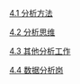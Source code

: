 [4.1 分析⽅法](./4.1%20分析⽅法)

[4.2 分析思维](./4.2%20分析思维)

[4.3 其他分析⼯作](./4.3%20其他分析⼯作)

[4.4 数据分析岗](./4.4%20数据分析岗)
